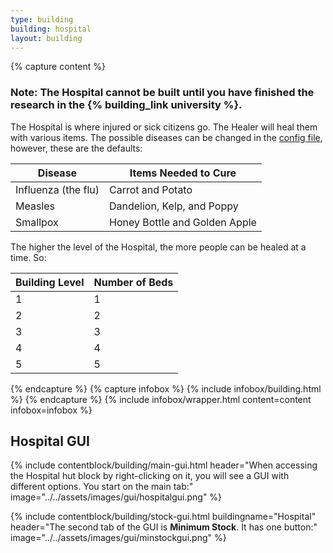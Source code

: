 ```yaml
---
type: building
building: hospital
layout: building
---
```

{% capture content %}
### Note: The Hospital cannot be built until you have finished the research in the {% building_link university %}.

The Hospital is where injured or sick citizens go. The Healer will heal them with various items. The possible diseases can be changed in the [config file](../../source/misc/configfile), however, these are the defaults:

| Disease             | Items Needed to Cure          |
| ------------------- | ----------------------------- |
| Influenza (the flu) | Carrot and Potato             |
| Measles             | Dandelion, Kelp, and Poppy    |
| Smallpox            | Honey Bottle and Golden Apple |

The higher the level of the Hospital, the more people can be healed at a time. So:

| Building Level | Number of Beds |
| -------------- | -------------- |
| 1              | 1              |
| 2              | 2              |
| 3              | 3              |
| 4              | 4              |
| 5              | 5              |
{% endcapture %}
{% capture infobox %}
{% include infobox/building.html %}
{% endcapture %}
{% include infobox/wrapper.html content=content infobox=infobox %}

## Hospital GUI

{% include contentblock/building/main-gui.html header="When accessing the Hospital hut block by right-clicking on it, you will see a GUI with different options. You start on
the main tab:" image="../../assets/images/gui/hospitalgui.png" %}

{% include contentblock/building/stock-gui.html buildingname="Hospital" header="The second tab of the GUI is <strong>Minimum Stock</strong>. It has one button:" image="../../assets/images/gui/minstockgui.png" %}